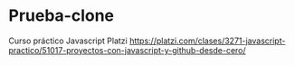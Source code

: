 # Prueba-clone
Curso práctico Javascript Platzi    https://platzi.com/clases/3271-javascript-practico/51017-proyectos-con-javascript-y-github-desde-cero/
